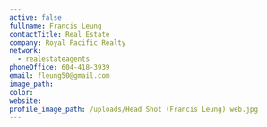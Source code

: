 ```yaml
---
active: false
fullname: Francis Leung
contactTitle: Real Estate
company: Royal Pacific Realty
network:
  - realestateagents
phoneOffice: 604-418-3939
email: fleung50@gmail.com
image_path:
color:
website:
profile_image_path: /uploads/Head Shot (Francis Leung) web.jpg
---
```



